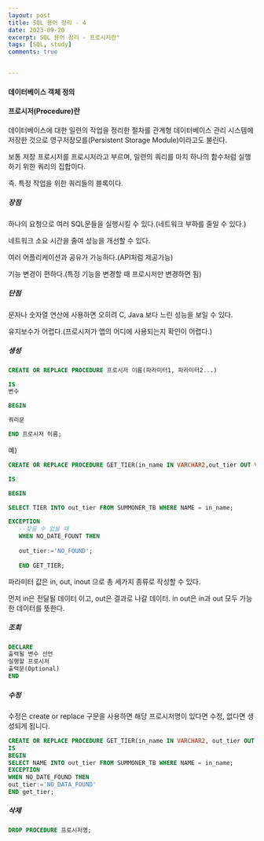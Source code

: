 ```yaml
---
layout: post
title: SQL 용어 정리 - 4
date: 2023-09-20
excerpt: SQL 용어 정리 - 프로시저란"
tags: [SQL, study]
comments: true


---
```


#### 데이터베이스 객체 정의

#### 프로시저(Procedure)란

데이터베이스에 대한 일련의 작업을 정리한 절차를 관계형 데이터베이스 관리 시스템에 저장한 것으로 영구저장모를(Persistent Storage Module)이라고도 불린다.

보통 저장 프로시저를 프로시저라고 부르며, 일련의 쿼리를 마치 하나의 함수처럼 실행하기 위한 쿼리의 집합이다.

즉. 특정 작업을 위한 쿼리들의 블록이다.

##### 장점

하나의 요청으로 여러 SQL문들을 실행시킬 수 있다.(네트워크 부하를 줄일 수 있다.)

네트워크 소요 시간을 줄여 성능을 개선할 수 있다.

여러 어플리케이션과 공유가 가능하다.(API처럼 제공가능)

기능 변경이 편하다.(특정 기능을 변경할 때 프로시저만 변경하면 됨)

##### 단점

문자나 숫자열 연산에 사용하면 오히려 C, Java 보다 느린 성능을 보일 수 있다.

유지보수가 어렵다.(프로시저가 앱의 어디에 사용되는지 확인이 어렵다.)

##### 생성

```SQL
CREATE OR REPLACE PROCEDURE 프로시저 이름(파라미터1, 파라미터2...)

IS 
변수

BEGIN

쿼리문

END 프로시저 이름;
```

예)

```SQL
CREATE OR REPLACE PROCEDURE GET_TIER(in_name IN VARCHAR2,out_tier OUT VARCHAR2)

IS

BEGIN

SELECT TIER INTO out_tier FROM SUMMONER_TB WHERE NAME = in_name;

EXCEPTION
   --찾을 수 없을 때
   WHEN NO_DATE_FOUNT THEN
   
   out_tier:='NO_FOUND';
   
   END GET_TIER;
```

파라미터 값은 in, out, inout 으로 총 세가지 종류로 작성할 수 있다.

먼저 in은 전달될 데이터 이고, out은 결과로 나갈 데이터. in out은 in과 out 모두 가능한 데이터를 뜻한다.

##### 조회

```SQL
DECLARE
출력될 변수 선언
실행할 프로시저
출력문(Optional)
END
```

##### 수정

수정은 create or replace 구문을 사용하면 해당 프로시저명이 있다면 수정, 없다면 생성되게 됩니다.

```SQL
CREATE OR REPLACE PROCEDURE GET_TIER(in_name IN VARCHAR2, out_tier OUT VARCHAR2)
IS
BEGIN
SELECT NAME INTO out_tier FROM SUMMONER_TB WHERE NAME = in_name;
EXCEPTION
WHEN NO_DATE_FOUND THEN
out_tier:='NO_DATA_FOUND'
END get_tier;
```

##### 삭제

```SQL
DROP PROCEDURE 프로시저명;
```

